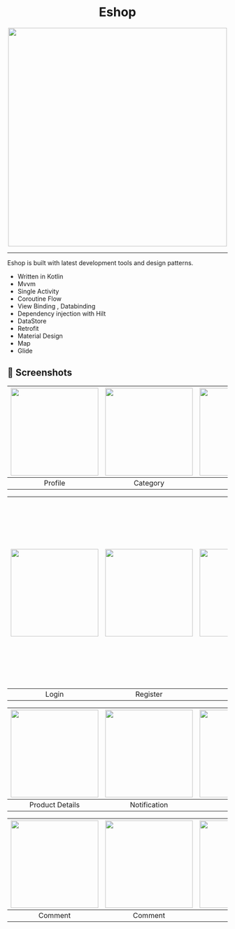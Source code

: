 
<h1 align="center">Eshop</h1>
<p align="center">
 <img src="https://user-images.githubusercontent.com/97020993/178672250-757cb479-b691-4251-8d55-f207190882ef.jpg" width="500" height="500"/>
</p>

* * *
Eshop is built with latest development tools and design patterns.
- Written in Kotlin
- Mvvm
- Single Activity
- Coroutine Flow
- View Binding , Databinding
- Dependency injection with Hilt
- DataStore
- Retrofit
- Material Design
- Map
- Glide

## 📱 Screenshots

| <img src="https://user-images.githubusercontent.com/97020993/178676537-b8f1855a-b876-4ea1-8687-1d104b7902b0.jpg" width="200"/> | <img src="https://user-images.githubusercontent.com/97020993/178676342-98cc8b6f-0ee6-4498-9254-e3382d7fdb31.jpg" width="200"/> | <img src="https://user-images.githubusercontent.com/97020993/178687222-c7886641-fd79-4d1b-b765-3b1e76bf8a47.jpg" width="200"/> | <img src="https://user-images.githubusercontent.com/97020993/178686693-d8fc8346-e156-4dfd-806e-c907fbc5e63d.jpg" width="200"/> |
|:---:|:---:|:---:|:---:|
| Profile | Category | Cart | Home |

| <img src="https://user-images.githubusercontent.com/97020993/178690580-f77680cd-1e2f-4082-b2f4-e983688729c1.jpg" width="200"/> | <img src="https://user-images.githubusercontent.com/97020993/178690204-3ff256fd-4df5-4c73-9e65-b6745d5d236b.jpg" width="200"/> | <img src="https://user-images.githubusercontent.com/97020993/178691243-27630498-18f1-46bc-bb44-50a6ce92e524.jpg" width="200"/> | <img src="https://user-images.githubusercontent.com/97020993/178691566-64be8a26-255c-46f7-aba1-a5338f230ba3.jpg" width="200" height="430" /> |
|:---:|:---:|:---:|:---:|
| Login | Register | Search | Product Details |

| <img src="https://user-images.githubusercontent.com/97020993/178694075-88491b69-f553-434d-af10-902018ea071c.jpg" width="200"/> | <img src="https://user-images.githubusercontent.com/97020993/178692971-a8e69b57-7aa7-49f7-ae27-091d5f182a81.jpg" width="200"/> | <img src="https://user-images.githubusercontent.com/97020993/178694533-26469e84-2bc4-4630-accc-eb4cae9c3d64.jpg" width="200"/> | <img src="https://user-images.githubusercontent.com/97020993/178696496-97165dc5-8e78-47f5-85a2-30fe65455da1.jpg" width="200"/> |
|:---:|:---:|:---:|:---:|
| Product Details | Notification | Theme | Address |

| <img src="https://user-images.githubusercontent.com/97020993/178697179-36c48e6c-f766-4b9e-a799-a9febb98bbf6.jpg" width="200"/> | <img src="https://user-images.githubusercontent.com/97020993/178697004-af80b549-fb53-43b9-86a3-d6d762b50d55.jpg" width="200"/> | <img src="https://user-images.githubusercontent.com/97020993/178698390-d347d7e2-d7e3-47ae-ae93-867289e14cae.jpg" width="200"/> | <img src="https://user-images.githubusercontent.com/97020993/178699559-290e6777-4916-4f16-9f34-edaf614f1ed6.jpg" width="200"/> |
|:---:|:---:|:---:|:---:|
| Comment | Comment | Coupon | Products List |







